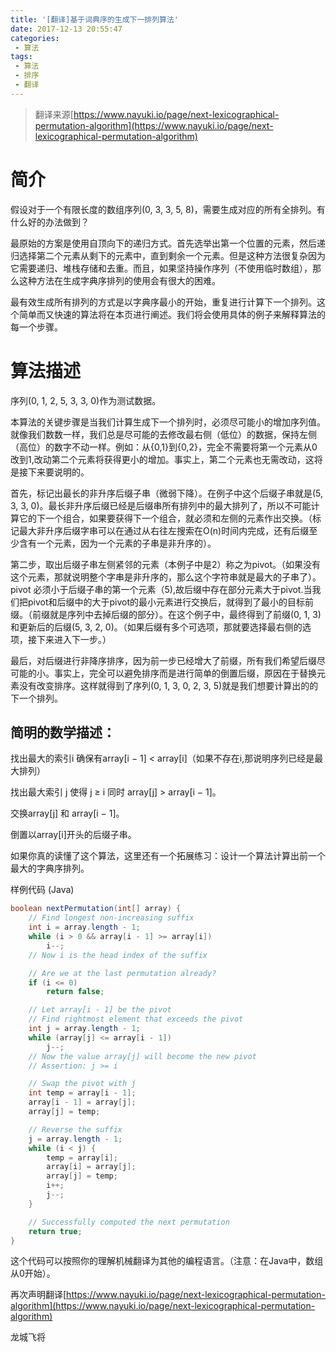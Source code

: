 ```yaml
---
title: '[翻译]基于词典序的生成下一排列算法'
date: 2017-12-13 20:55:47
categories:
 - 算法
tags:
 - 算法
 - 排序
 - 翻译
---
```

> 翻译来源[https://www.nayuki.io/page/next-lexicographical-permutation-algorithm](https://www.nayuki.io/page/next-lexicographical-permutation-algorithm)



# 简介

假设对于一个有限长度的数组序列(0, 3, 3, 5, 8)，需要生成对应的所有全排列。有什么好的办法做到？

最原始的方案是使用自顶向下的递归方式。首先选举出第一个位置的元素，然后递归选择第二个元素从剩下的元素中，直到剩余一个元素。但是这种方法很复杂因为它需要递归、堆栈存储和去重。而且，如果坚持操作序列（不使用临时数组），那么这种方法在生成字典序排列的使用会有很大的困难。


最有效生成所有排列的方式是以字典序最小的开始，重复进行计算下一个排列。这个简单而又快速的算法将在本页进行阐述。我们将会使用具体的例子来解释算法的每一个步骤。


# 算法描述

序列(0, 1, 2, 5, 3, 3, 0)作为测试数据。

本算法的关键步骤是当我们计算生成下一个排列时，必须尽可能小的增加序列值。就像我们数数一样，我们总是尽可能的去修改最右侧（低位）的数据，保持左侧（高位）的数字不动一样。例如：从{0,1}到{0,2}，完全不需要将第一个元素从0改到1,改动第二个元素将获得更小的增加。事实上，第二个元素也无需改动，这将是接下来要说明的。


首先，标记出最长的非升序后缀子串（微弱下降）。在例子中这个后缀子串就是(5, 3, 3, 0)。最长非升序后缀已经是后缀串所有排列中的最大排列了，所以不可能计算它的下一个组合，如果要获得下一个组合，就必须和左侧的元素作出交换。（标记最大非升序后缀字串可以在通过从右往左搜索在O(n)时间内完成，还有后缀至少含有一个元素，因为一个元素的子串是非升序的）。

第二步，取出后缀子串左侧紧邻的元素（本例子中是2）称之为pivot。（如果没有这个元素，那就说明整个字串是非升序的，那么这个字符串就是最大的子串了）。pivot 必须小于后缀子串的第一个元素（5),故后缀中存在部分元素大于pivot.当我们把pivot和后缀中的大于pivot的最小元素进行交换后，就得到了最小的目标前缀。（前缀就是序列中去掉后缀的部分）。在这个例子中，最终得到了前缀(0, 1, 3)和更新后的后缀(5, 3, 2, 0)。（如果后缀有多个可选项，那就要选择最右侧的选项，接下来进入下一步。）


最后，对后缀进行非降序排序，因为前一步已经增大了前缀，所有我们希望后缀尽可能的小。事实上，完全可以避免排序而是进行简单的倒置后缀，原因在于替换元素没有改变排序。这样就得到了序列(0, 1, 3, 0, 2, 3, 5)就是我们想要计算出的的下一个排列。


## 简明的数学描述：

找出最大的索引i 确保有array[i − 1] < array[i]（如果不存在i,那说明序列已经是最大排列）

找出最大索引 j 使得 j ≥ i 同时 array[j] > array[i − 1]。

交换array[j] 和 array[i − 1]。

倒置以array[i]开头的后缀子串。

如果你真的读懂了这个算法，这里还有一个拓展练习：设计一个算法计算出前一个最大的字典序排列。

样例代码 (Java)
``` Java
boolean nextPermutation(int[] array) {
    // Find longest non-increasing suffix
    int i = array.length - 1;
    while (i > 0 && array[i - 1] >= array[i])
        i--;
    // Now i is the head index of the suffix

    // Are we at the last permutation already?
    if (i <= 0)
        return false;

    // Let array[i - 1] be the pivot
    // Find rightmost element that exceeds the pivot
    int j = array.length - 1;
    while (array[j] <= array[i - 1])
        j--;
    // Now the value array[j] will become the new pivot
    // Assertion: j >= i

    // Swap the pivot with j
    int temp = array[i - 1];
    array[i - 1] = array[j];
    array[j] = temp;

    // Reverse the suffix
    j = array.length - 1;
    while (i < j) {
        temp = array[i];
        array[i] = array[j];
        array[j] = temp;
        i++;
        j--;
    }

    // Successfully computed the next permutation
    return true;
}
```
这个代码可以按照你的理解机械翻译为其他的编程语言。（注意：在Java中，数组从0开始）。

再次声明翻译[https://www.nayuki.io/page/next-lexicographical-permutation-algorithm](https://www.nayuki.io/page/next-lexicographical-permutation-algorithm)

龙城飞将
